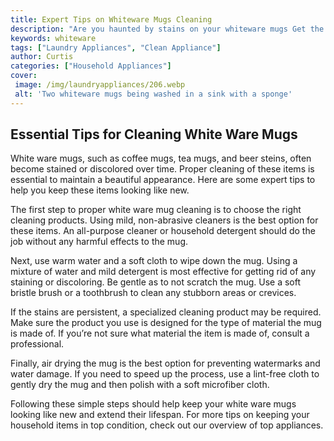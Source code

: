 ```yaml
---
title: Expert Tips on Whiteware Mugs Cleaning
description: "Are you haunted by stains on your whiteware mugs Get the latest advice from an expert on how to effectively clean and maintain them With the right tricks and tools learn how to make your mugs look brand new again"
keywords: whiteware
tags: ["Laundry Appliances", "Clean Appliance"]
author: Curtis
categories: ["Household Appliances"]
cover: 
 image: /img/laundryappliances/206.webp
 alt: 'Two whiteware mugs being washed in a sink with a sponge'
---
```

## Essential Tips for Cleaning White Ware Mugs

White ware mugs, such as coffee mugs, tea mugs, and beer steins, often become stained or discolored over time. Proper cleaning of these items is essential to maintain a beautiful appearance. Here are some expert tips to help you keep these items looking like new.

The first step to proper white ware mug cleaning is to choose the right cleaning products. Using mild, non-abrasive cleaners is the best option for these items. An all-purpose cleaner or household detergent should do the job without any harmful effects to the mug.

Next, use warm water and a soft cloth to wipe down the mug. Using a mixture of water and mild detergent is most effective for getting rid of any staining or discoloring. Be gentle as to not scratch the mug. Use a soft bristle brush or a toothbrush to clean any stubborn areas or crevices.

If the stains are persistent, a specialized cleaning product may be required. Make sure the product you use is designed for the type of material the mug is made of. If you’re not sure what material the item is made of, consult a professional.

Finally, air drying the mug is the best option for preventing watermarks and water damage. If you need to speed up the process, use a lint-free cloth to gently dry the mug and then polish with a soft microfiber cloth.

Following these simple steps should help keep your white ware mugs looking like new and extend their lifespan. For more tips on keeping your household items in top condition, check out our overview of top appliances.

